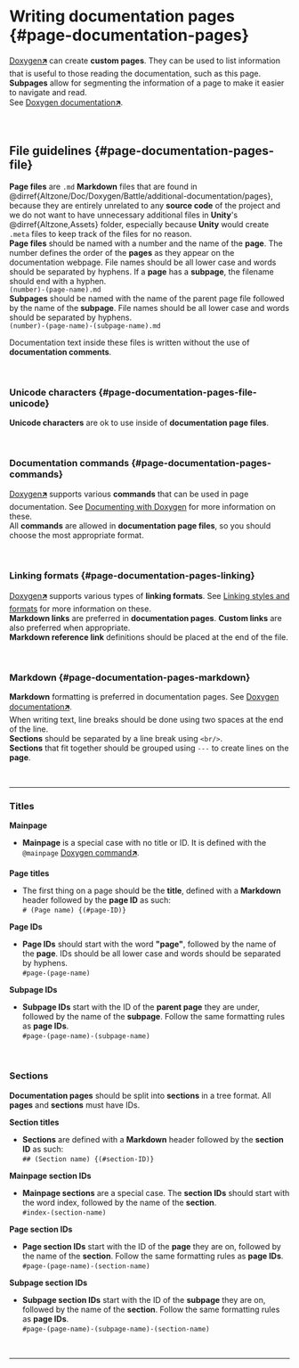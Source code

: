 # Writing documentation pages {#page-documentation-pages}
[Doxygen🡵] can create **custom pages**. They can be used to list information that is useful to those reading the documentation, such as this page.  
**Subpages** allow for segmenting the information of a page to make it easier to navigate and read.  
See [Doxygen documentation🡵](https://www.doxygen.nl/manual/additional.html#custom_pages).

<br/>

## File guidelines {#page-documentation-pages-file}
**Page files** are `.md` **Markdown** files that are found in @dirref{Altzone/Doc/Doxygen/Battle/additional-documentation/pages}, because they are entirely unrelated to any **source code** of the project and we do not want to have unnecessary additional files in **Unity**'s @dirref{Altzone,Assets} folder, especially because **Unity** would create `.meta` files to keep track of the files for no reason.  
**Page files** should be named with a number and the name of the **page**. The number defines the order of the **pages** as they appear on the documentation webpage. File names should be all lower case and words should be separated by hyphens. If a **page** has a **subpage**, the filename should end with a hyphen.  
`(number)-(page-name).md`  
**Subpages** should be named with the name of the parent page file followed by the name of the **subpage**. File names should be all lower case and words should be separated by hyphens.  
`(number)-(page-name)-(subpage-name).md`  

Documentation text inside these files is written without the use of **documentation comments**.

<br/>

### Unicode characters {#page-documentation-pages-file-unicode}
**Unicode characters** are ok to use inside of **documentation page files**.

<br/>

### Documentation commands {#page-documentation-pages-commands}
[Doxygen🡵] supports various **commands** that can be used in page documentation. See [Documenting with Doxygen](#page-documentation-doxygen-commands) for more information on these.  
All **commands** are allowed in **documentation page files**, so you should choose the most appropriate format.

<br/>

### Linking formats {#page-documentation-pages-linking}
[Doxygen🡵] supports various types of **linking formats**. See [Linking styles and formats](#page-documentation-doxygen-styles-formats) for more information on these.  
**Markdown links** are preferred in **documentation pages**. **Custom links** are also preferred when appropriate.  
**Markdown reference link** definitions should be placed at the end of the file.

<br/>

### Markdown {#page-documentation-pages-markdown}
**Markdown** formatting is preferred in documentation pages. See [Doxygen documentation🡵](https://www.doxygen.nl/manual/markdown.html).  
When writing text, line breaks should be done using two spaces at the end of the line.  
**Sections** should be separated by a line break using `<br/>`.  
**Sections** that fit together should be grouped using `---` to create lines on the **page**.

<br/>

---

### Titles

**Mainpage**
- **Mainpage** is a special case with no title or ID. It is defined with the `@mainpage` [Doxygen command🡵](https://www.doxygen.nl/manual/commands.html#cmdmainpage).

**Page titles**
- The first thing on a page should be the **title**, defined with a **Markdown** header followed by the **page ID** as such:  
  `# (Page name) {(#page-ID)}`

**Page IDs**
- **Page IDs** should start with the word **"page"**, followed by the name of the **page**. IDs should be all lower case and words should be separated by hyphens.  
  `#page-(page-name)`

**Subpage IDs**
- **Subpage IDs** start with the ID of the **parent page** they are under, followed by the name of the **subpage**. Follow the same formatting rules as **page IDs**.  
  `#page-(page-name)-(subpage-name)`

<br/>

### Sections
**Documentation pages** should be split into **sections** in a tree format. All **pages** and **sections** must have IDs.  

**Section titles**
- **Sections** are defined with a **Markdown** header followed by the **section ID** as such:  
  `## (Section name) {(#section-ID)}`

**Mainpage section IDs**
- **Mainpage sections** are a special case. The **section IDs** should start with the word index, followed by the name of the **section**.  
  `#index-(section-name)`

**Page section IDs**
- **Page section IDs** start with the ID of the **page** they are on, followed by the name of the **section**. Follow the same formatting rules as **page IDs**.  
  `#page-(page-name)-(section-name)`

**Subpage section IDs**
- **Subpage section IDs** start with the ID of the **subpage** they are on, followed by the name of the **section**. Follow the same formatting rules as **page IDs**.  
  `#page-(page-name)-(subpage-name)-(section-name)`

<br/>

---

[Doxygen🡵]: https://www.doxygen.nl/index.html